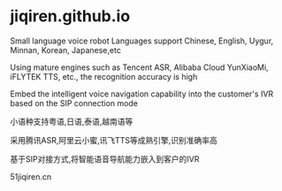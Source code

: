 # jiqiren.github.io



Small language voice robot
Languages support Chinese, English, Uygur, Minnan, Korean, Japanese,etc

Using mature engines such as Tencent ASR, Alibaba Cloud YunXiaoMi, iFLYTEK TTS, etc., the recognition accuracy is high

Embed the intelligent voice navigation capability into the customer's IVR based on the SIP connection mode


小语种支持粤语,日语,泰语,越南语等

采用腾讯ASR,阿里云小蜜,讯飞TTS等成熟引擎,识别准确率高

基于SIP对接方式,将智能语音导航能力嵌入到客户的IVR


51jiqiren.cn
